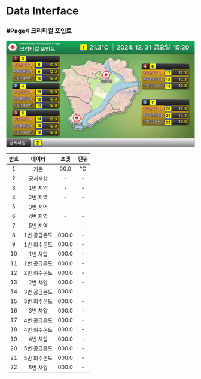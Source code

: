 # Data Interface

### #Page4 크리티컬 포인트

![alt text](4_크리티컬_포인트.png)

<style>
table { width: 100%; }
th, td { text-align: center; }
</style>

| 번호 | 데이터 | 포맷 | 단위 |
|---|---|---|---|
| 1 | 기온 | 00.0 | ℃ |
| 2 | 공지사항 | - | - |
| 3 | 1번 지역 | - | - |
| 4 | 2번 지역 | - | - |
| 5 | 3번 지역 | - | - |
| 6 | 4번 지역 | - | - |
| 7 | 5번 지역 | - | - |
| 8 | 1번 공급온도 | 000.0 | - |
| 9 | 1번 회수온도 | 000.0 | - |
| 10 | 1번 차압 | 000.0 | - |
| 11 | 2번 공급온도 | 000.0 | - |
| 12 | 2번 회수온도 | 000.0 | - |
| 13 | 2번 차압 | 000.0 | - |
| 14 | 3번 공급온도 | 000.0 | - |
| 15 | 3번 회수온도 | 000.0 | - |
| 16 | 3번 차압 | 000.0 | - |
| 17 | 4번 공급온도 | 000.0 | - |
| 18 | 4번 회수온도 | 000.0 | - |
| 19 | 4번 차압 | 000.0 | - |
| 20 | 5번 공급온도 | 000.0 | - |
| 21 | 5번 회수온도 | 000.0 | - |
| 22 | 5번 차압 | 000.0 | - |